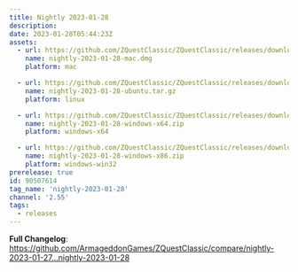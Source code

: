 ```yaml
---
title: Nightly 2023-01-28
description: 
date: 2023-01-28T05:44:23Z
assets: 
  - url: https://github.com/ZQuestClassic/ZQuestClassic/releases/download/nightly-2023-01-28/nightly-2023-01-28-mac.dmg
    name: nightly-2023-01-28-mac.dmg
    platform: mac

  - url: https://github.com/ZQuestClassic/ZQuestClassic/releases/download/nightly-2023-01-28/nightly-2023-01-28-ubuntu.tar.gz
    name: nightly-2023-01-28-ubuntu.tar.gz
    platform: linux

  - url: https://github.com/ZQuestClassic/ZQuestClassic/releases/download/nightly-2023-01-28/nightly-2023-01-28-windows-x64.zip
    name: nightly-2023-01-28-windows-x64.zip
    platform: windows-x64

  - url: https://github.com/ZQuestClassic/ZQuestClassic/releases/download/nightly-2023-01-28/nightly-2023-01-28-windows-x86.zip
    name: nightly-2023-01-28-windows-x86.zip
    platform: windows-win32
prerelease: true
id: 90507614
tag_name: 'nightly-2023-01-28'
channel: '2.55'
tags:
  - releases
---
```


**Full Changelog**: https://github.com/ArmageddonGames/ZQuestClassic/compare/nightly-2023-01-27...nightly-2023-01-28
